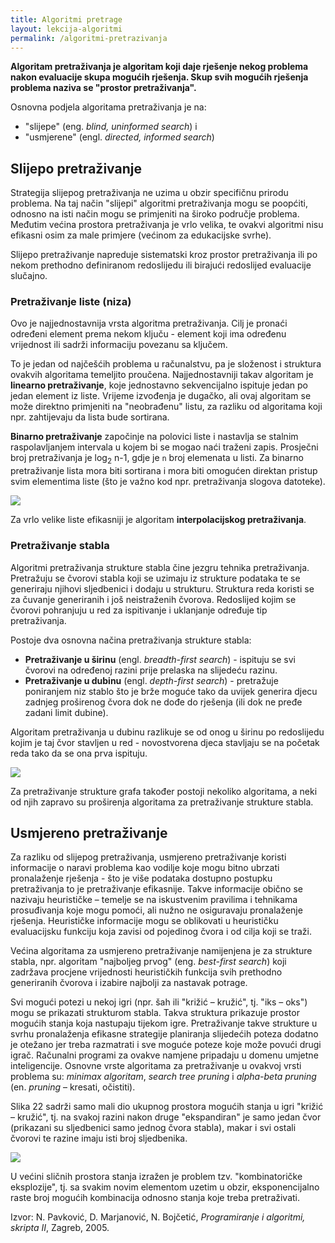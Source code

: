```yaml
---
title: Algoritmi pretrage
layout: lekcija-algoritmi
permalink: /algoritmi-pretrazivanja
---
```


**Algoritam pretraživanja je algoritam koji daje rješenje nekog problema nakon evaluacije skupa mogućih rješenja. Skup svih mogućih rješenja problema naziva se "prostor pretraživanja".**

Osnovna podjela algoritama pretraživanja je na:
* "slijepe" (eng. *blind, uninformed search*) i
* "usmjerene" (engl. *directed, informed search*)

## Slijepo pretraživanje

Strategija slijepog pretraživanja ne uzima u obzir specifičnu prirodu problema. Na taj način "slijepi" algoritmi pretraživanja mogu se poopćiti, odnosno na isti način mogu se primjeniti na široko područje problema. Međutim većina prostora pretraživanja je vrlo velika, te ovakvi algoritmi nisu efikasni osim za male primjere (većinom za edukacijske svrhe).

Slijepo pretraživanje napreduje sistematski kroz prostor pretraživanja ili po nekom prethodno definiranom redoslijedu ili birajući redoslijed evaluacije slučajno.

### Pretraživanje liste (niza)

Ovo je najjednostavnija vrsta algoritma pretraživanja. Cilj je pronaći određeni element prema nekom ključu - element koji ima određenu vrijednost ili sadrži informaciju povezanu sa ključem.

To je jedan od najčešćih problema u računalstvu, pa je složenost i struktura ovakvih algoritama temeljito proučena. Najjednostavniji takav algoritam je **linearno pretraživanje**, koje jednostavno sekvencijalno ispituje jedan po jedan element iz liste. Vrijeme izvođenja je dugačko, ali ovaj algoritam se može direktno primjeniti na "neobrađenu" listu, za razliku od algoritama koji npr. zahtijevaju da lista bude sortirana.

**Binarno pretraživanje** započinje na polovici liste i nastavlja se stalnim raspolavljanjem intervala u kojem bi se mogao naći traženi zapis. Prosječni broj pretraživanja je log<sub>2</sub> n-1, gdje je `n` broj elemenata u listi. Za binarno pretraživanje lista mora biti sortirana i mora biti omogućen direktan pristup svim elementima liste (što je važno kod npr. pretraživanja slogova datoteke).

![](https://blog.penjee.com/wp-content/uploads/2015/04/binary-and-linear-search-animations.gif)

Za vrlo velike liste efikasniji je algoritam **interpolacijskog pretraživanja**.

### Pretraživanje stabla

Algoritmi pretraživanja strukture stabla čine jezgru tehnika pretraživanja. Pretražuju se čvorovi stabla koji se uzimaju iz strukture podataka te se generiraju njihovi sljedbenici i dodaju u strukturu. Struktura reda koristi se za čuvanje generiranih i još neistraženih čvorova. Redoslijed kojim se čvorovi pohranjuju u red za ispitivanje i uklanjanje određuje tip pretraživanja.

Postoje dva osnovna načina pretraživanja strukture stabla:

* **Pretraživanje u širinu** (engl. *breadth-first search*) - ispituju se svi čvorovi na određenoj razini prije prelaska na slijedeću razinu.
* **Pretraživanje u dubinu** (engl. *depth-first search*) - pretražuje poniranjem niz stablo što je brže moguće tako da uvijek generira djecu zadnjeg proširenog čvora dok ne dođe do rješenja (ili dok ne pređe zadani limit dubine).

Algoritam pretraživanja u dubinu razlikuje se od onog u širinu po redoslijedu kojim je taj čvor stavljen u red - novostvorena djeca stavljaju se na početak reda tako da se ona prva ispituju.

![](/images/koncepti/algoritmi/pretraga-po-sirini-i-dubini.png)

Za pretraživanje strukture grafa također postoji nekoliko algoritama, a neki od njih zapravo su proširenja algoritama za pretraživanje strukture stabla.

## Usmjereno pretraživanje

Za razliku od slijepog pretraživanja, usmjereno pretraživanje koristi informacije o naravi problema kao vodilje koje mogu bitno ubrzati pronalaženje rješenja - što je više podataka dostupno postupku pretraživanja to je pretraživanje efikasnije. Takve informacije obično se nazivaju heurističke – temelje se na iskustvenim pravilima i tehnikama prosuđivanja koje mogu pomoći, ali nužno ne osiguravaju pronalaženje rješenja. Heurističke informacije mogu se oblikovati u heurističku evaluacijsku funkciju koja zavisi od pojedinog čvora i od cilja koji se traži.

Većina algoritama za usmjereno pretraživanje namijenjena je za strukture stabla, npr. algoritam "najboljeg prvog" (eng. *best-first search*) koji zadržava procjene vrijednosti heurističkih funkcija svih prethodno generiranih čvorova i izabire najbolji za nastavak potrage.

Svi mogući potezi u nekoj igri (npr. šah ili "križić – kružić", tj. "iks – oks") mogu se prikazati strukturom stabla. Takva struktura prikazuje prostor mogućih stanja koja nastupaju tijekom igre. Pretraživanje takve strukture u svrhu pronalaženja efikasne strategije planiranja slijedećih poteza dodatno je otežano jer treba razmatrati i sve moguće poteze koje može povući drugi igrač. Računalni programi za ovakve namjene pripadaju u domenu umjetne inteligencije. Osnovne vrste algoritama za pretraživanje u ovakvoj vrsti problema su: *minimax algoritam*, *search tree pruning* i *alpha-beta pruning* (en. *pruning* – kresati, očistiti).

Slika 22 sadrži samo mali dio ukupnog prostora mogućih stanja u igri "križić – kružić", tj. na svakoj razini nakon druge "ekspandiran" je samo jedan čvor (prikazani su sljedbenici samo jednog čvora stabla), makar i svi ostali čvorovi te razine imaju isti broj sljedbenika.

![](/images/koncepti/algoritmi/iks-oks-stablo.png)

U većini sličnih prostora stanja izražen je problem tzv. "kombinatoričke eksplozije", tj. sa svakim novim elementom uzetim u obzir, eksponencijalno raste broj mogućih kombinacija odnosno stanja koje treba pretraživati.


Izvor: N. Pavković, D. Marjanović, N. Bojčetić, *Programiranje i algoritmi, skripta II*, Zagreb, 2005.
